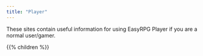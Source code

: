 ```yaml
---
title: "Player"
---
```

These sites contain useful information for using EasyRPG Player if you are a normal user/gamer.

{{% children  %}}
